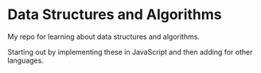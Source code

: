 # Data Structures and Algorithms

My repo for learning about data structures and algorithms.

Starting out by implementing these in JavaScript and then adding for other languages.
